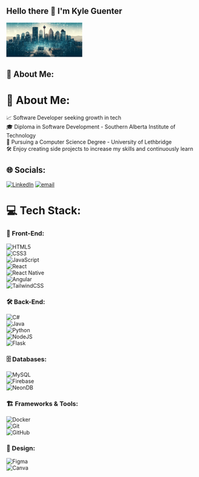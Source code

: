 ## Hello there 👋 I'm Kyle Guenter
<img src="https://github.com/KJG19/KJG19/blob/main/cover.png" width="200" alt="Calgary">

## 💫 About Me:

<!--
**KJG19/kjg19** is a ✨ _special_ ✨ repository because its `README.md` (this file) appears on your GitHub profile.
-->

# 💫 About Me:
📈 Software Developer seeking growth in tech  
🎓 Diploma in Software Development - Southern Alberta Institute of Technology  
🏫 Pursuing a Computer Science Degree - University of Lethbridge  
🛠️ Enjoy creating side projects to increase my skills and continuously learn  

## 🌐 Socials:
[![LinkedIn](https://img.shields.io/badge/LinkedIn-%230077B5.svg?logo=linkedin&logoColor=white)](https://www.linkedin.com/in/kyle-guenter-ab53b8299/) [![email](https://img.shields.io/badge/Email-D14836?logo=gmail&logoColor=white)](mailto:kyleguenter19@gmail.com)  

# 💻 Tech Stack:

### 🚀 Front-End:
![HTML5](https://img.shields.io/badge/html5-%23E34F26.svg?style=flat-square&logo=html5&logoColor=white)  
![CSS3](https://img.shields.io/badge/css3-%231572B6.svg?style=flat-square&logo=css3&logoColor=white)  
![JavaScript](https://img.shields.io/badge/javascript-%23323330.svg?style=flat-square&logo=javascript&logoColor=%23F7DF1E)  
![React](https://img.shields.io/badge/react-%2320232a.svg?style=flat-square&logo=react&logoColor=%2361DAFB)  
![React Native](https://img.shields.io/badge/react_native-%2320232a.svg?style=flat-square&logo=react&logoColor=%2361DAFB)  
![Angular](https://img.shields.io/badge/angular-%23DD0031.svg?style=flat-square&logo=angular&logoColor=white)  
![TailwindCSS](https://img.shields.io/badge/tailwindcss-%2338B2AC.svg?style=flat-square&logo=tailwind-css&logoColor=white)  

### 🛠️ Back-End:
![C#](https://img.shields.io/badge/c%23-%23239120.svg?style=flat-square&logo=csharp&logoColor=white)  
![Java](https://img.shields.io/badge/java-%23ED8B00.svg?style=flat-square&logo=openjdk&logoColor=white)  
![Python](https://img.shields.io/badge/python-3670A0?style=flat-square&logo=python&logoColor=ffdd54)  
![NodeJS](https://img.shields.io/badge/node.js-6DA55F?style=flat-square&logo=node.js&logoColor=white)  
![Flask](https://img.shields.io/badge/flask-%23000.svg?style=flat-square&logo=flask&logoColor=white)  

### 🗄️ Databases:
![MySQL](https://img.shields.io/badge/mysql-4479A1.svg?style=flat-square&logo=mysql&logoColor=white)  
![Firebase](https://img.shields.io/badge/firebase-a08021?style=flat-square&logo=firebase&logoColor=ffcd34)  
![NeonDB](https://img.shields.io/badge/neon-%23ff1493.svg?style=flat-square&logo=postgresql&logoColor=white)  

### 🏗️ Frameworks & Tools:
![Docker](https://img.shields.io/badge/docker-%230db7ed.svg?style=flat-square&logo=docker&logoColor=white)  
![Git](https://img.shields.io/badge/git-%23F05033.svg?style=flat-square&logo=git&logoColor=white)  
![GitHub](https://img.shields.io/badge/github-%23121011.svg?style=flat-square&logo=github&logoColor=white)  

### 🎨 Design:
![Figma](https://img.shields.io/badge/figma-%23F24E1E.svg?style=flat-square&logo=figma&logoColor=white)  
![Canva](https://img.shields.io/badge/Canva-%2300C4CC.svg?style=flat-square&logo=Canva&logoColor=white)  
